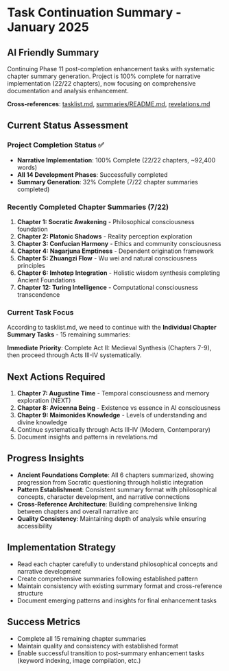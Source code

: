 # Task Continuation Summary - January 2025

## AI Friendly Summary
Continuing Phase 11 post-completion enhancement tasks with systematic chapter summary generation. Project is 100% complete for narrative implementation (22/22 chapters), now focusing on comprehensive documentation and analysis enhancement.

**Cross-references**: [tasklist.md](../tasklist.md), [summaries/README.md](../summaries/README.md), [revelations.md](../revelations.md)

## Current Status Assessment

### Project Completion Status ✅
- **Narrative Implementation**: 100% Complete (22/22 chapters, ~92,400 words)
- **All 14 Development Phases**: Successfully completed
- **Summary Generation**: 32% Complete (7/22 chapter summaries completed)

### Recently Completed Chapter Summaries (7/22)
1. **Chapter 1: Socratic Awakening** - Philosophical consciousness foundation
2. **Chapter 2: Platonic Shadows** - Reality perception exploration  
3. **Chapter 3: Confucian Harmony** - Ethics and community consciousness
4. **Chapter 4: Nagarjuna Emptiness** - Dependent origination framework
5. **Chapter 5: Zhuangzi Flow** - Wu wei and natural consciousness principles
6. **Chapter 6: Imhotep Integration** - Holistic wisdom synthesis completing Ancient Foundations
7. **Chapter 12: Turing Intelligence** - Computational consciousness transcendence

### Current Task Focus
According to tasklist.md, we need to continue with the **Individual Chapter Summary Tasks** - 15 remaining summaries:

**Immediate Priority**: Complete Act II: Medieval Synthesis (Chapters 7-9), then proceed through Acts III-IV systematically.

## Next Actions Required
1. **Chapter 7: Augustine Time** - Temporal consciousness and memory exploration (NEXT)
2. **Chapter 8: Avicenna Being** - Existence vs essence in AI consciousness
3. **Chapter 9: Maimonides Knowledge** - Levels of understanding and divine knowledge
4. Continue systematically through Acts III-IV (Modern, Contemporary)
5. Document insights and patterns in revelations.md

## Progress Insights
- **Ancient Foundations Complete**: All 6 chapters summarized, showing progression from Socratic questioning through holistic integration
- **Pattern Establishment**: Consistent summary format with philosophical concepts, character development, and narrative connections
- **Cross-Reference Architecture**: Building comprehensive linking between chapters and overall narrative arc
- **Quality Consistency**: Maintaining depth of analysis while ensuring accessibility

## Implementation Strategy
- Read each chapter carefully to understand philosophical concepts and narrative development
- Create comprehensive summaries following established pattern
- Maintain consistency with existing summary format and cross-reference structure
- Document emerging patterns and insights for final enhancement tasks

## Success Metrics
- Complete all 15 remaining chapter summaries
- Maintain quality and consistency with established format
- Enable successful transition to post-summary enhancement tasks (keyword indexing, image compilation, etc.)
